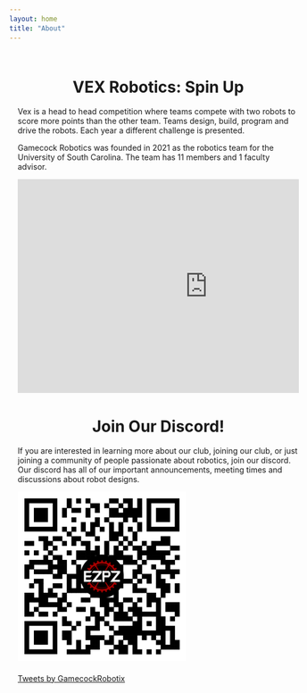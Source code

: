 ```yaml
---
layout: home
title: "About"
---
```

<div id="about-page">
<link rel="stylesheet" href="https://fonts.googleapis.com/css?family=Fira Sans">
    <style>
        .about-content {
            display: flex;
            flex-direction: row;
            align-items: stretch;
        }
        .main {
            width: 70%;
        }
        .main p, .main h1, .main h2, .main h3 {
            color: {{ site.data.theme.on_background }};
        }
        .sidebar {
            width: 75%;
            display: block;
            z-index: -1;
        }
        .sticky {
            position: sticky;
            top: 85px;
        }
        .row {
            display: flex;
            flex-direction: row;
        }
        .row .text {
            width: 100%;
            margin: 20px;
            font-family: fira sans;
        }
        .row .video {
            width: 50%;
            min-width: 240px;
            margin-top: 100px;
            padding-left: 30px;
        }
        .twitter {
            padding-bottom: 40px;
        }
        .discord {
            text-align:center;
            align-items: center;
            scale: 80%;
            font-family: fira sans;
            padding-left: 50px;
        }
        ul {
            list-style-type: none;
        }
        #my{
        zoom: 90%;
        }
        .container {
            display: flex;
            flex-wrap: wrap;
            justify-content: space-between;
            width: 100%;
            max-width: 1500px;
            margin: 0 15px;
            overflow: hidden;
            flex-direction: row;
        }            
        .left-div{
            width: 48%;
            overflow: auto;
            padding 10px;
        }
        .right-div{
            width: 48%;
            overflow: auto;
            padding 10px;
        }
        .responsive {
            max-width: 60%;
            height: auto;
            align-items: center;
            justify-content: center;
        }
    @media (max-width: 1000px) {
        .left-div, .right-div {
            width: 100%;
            height: auto;
            margin: 10px 0;
        }
    }
</style>
    <div class = "container">
        <div class = "left-div">
            <h1 style="text-align: center">VEX Robotics: Spin Up</h1>
                <p>
                    Vex is a head to head competition where teams compete with two robots to score more points than the other team. Teams design, build, program and drive the robots. Each year a different challenge is presented.
                </p>
                <p>
                    Gamecock Robotics was founded in 2021 as the robotics team for the University of South Carolina. The team has 11 members and 1 faculty advisor.
                </p> 
                <div class = "iframe-container">
                <iframe width="680" height="383" src="https://www.youtube.com/embed/wIZgvVDZc2Y" title="YouTube video player" frameborder="0" allow="accelerometer; autoplay; clipboard-write; encrypted-media; gyroscope; picture-in-picture; web-share" allowfullscreen></iframe>
                </div>
                <h1 style = "text-align: center">Join Our Discord!</h1>
                        <p>If you are interested in learning more about our club, joining our club, or just joining a community of people passionate about robotics, join our discord. Our discord has all of our important announcements, meeting times and discussions about robot designs.</p>
                        <img src="/assets/socials/discord-qrcode.png" alt = "discord qr code" class = "responsive">
        </div>
        <div class = "right-div">
                <a class="twitter-timeline" data-lang="en" data-width="750" data-height="1270" data-theme="light" href="https://twitter.com/GamecockRobotix?ref_src=twsrc%5Etfw">Tweets by GamecockRobotix</a> 
                <script async src="https://platform.twitter.com/widgets.js" charset="utf-8"></script> 
        </div>
    </div>
</div>
